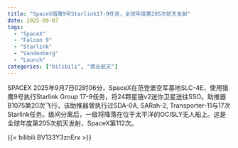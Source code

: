 ```yaml
---
title: "SpaceX猎鹰9号Starlink17-9任务，全球年度第205次航天发射"
date: 2025-09-07
tags:
  - "SpaceX"
  - "Falcon 9"
  - "Starlink"
  - "Vandenberg"
  - "Launch"
categories: ["bilibili", "商业航天"]
---
```


SPACEX
2025年9月7日02时06分，SpaceX在范登堡空军基地SLC-4E，使用猎鹰9号执行Starlink Group 17-9任务，将24颗星链v2迷你卫星送往SSO。助推器B1075第20次飞行，该助推器曾执行过SDA-0A, SARah-2, Transporter-11与17次Starlink任务。级间分离后，一级将降落在位于太平洋的OCISLY无人船上。这是全球年度第205次航天发射，SpaceX第112次。

{{< bilibili BV133Y3znErx >}}